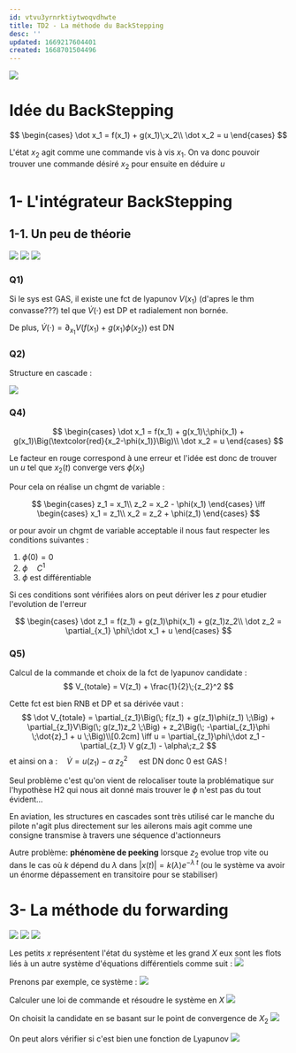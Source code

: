 ```yaml
---
id: vtvu3yrnrktiytwoqvdhwte
title: TD2 - La méthode du BackStepping
desc: ''
updated: 1669217604401
created: 1668701504496
---
```


![](/assets/images/B2.CNL.TD2.Sujet-01.png)

# Idée du BackStepping

$$
\begin{cases}
\dot x_1 = f(x_1) + g(x_1)\;x_2\\
\dot x_2 = u
\end{cases}
$$

L'état $x_2$ agit comme une commande vis à vis $x_1$. On va donc pouvoir trouver une commande désiré $x_2$ pour ensuite en déduire $u$




# 1- L'intégrateur BackStepping

## 1-1. Un peu de théorie

![](/assets/images/B2.CNL.TD2.Sujet-02.png)
![](/assets/images/B2.CNL.TD2.Sujet-03.png)
![](/assets/images/B2.CNL.TD2.Sujet-04.png)

### Q1)

Si le sys est GAS, il existe une fct de lyapunov $V(x_1)$ (d'apres le thm convasse???) tel que $\dot V(\cdot)$ est DP et radialement non bornée.

De plus, $\dot V(\cdot) = \partial_{x_1} V\Big( f(x_1)+g(x_1)\phi(x_2) \Big)$ est DN

### Q2)

Structure en cascade :

![](/assets/images/B2.CNL.TD2.BB20221117-01.png)

### Q4)

$$
\begin{cases}
\dot x_1 = f(x_1) + g(x_1)\;\phi(x_1) + g(x_1)\Big(\textcolor{red}{x_2-\phi(x_1)}\Big)\\
\dot x_2 = u
\end{cases}
$$

Le facteur en rouge correspond à une erreur et l'idée est donc de trouver un $u$ tel que $x_2(t)$ converge vers $\phi(x_1)$

Pour cela on réalise un chgmt de variable :

$$
\begin{cases}
z_1 = x_1\\
z_2 = x_2 - \phi(x_1)
\end{cases}
\iff
\begin{cases}
x_1 = z_1\\
x_2 = z_2 + \phi(z_1)
\end{cases}
$$

or pour avoir un chgmt de variable acceptable il nous faut respecter les conditions suivantes :
1. $\phi(0)=0$
2. $\phi \quad C^1$
3. $\phi$ est différentiable

Si ces conditions sont vérifiées alors on peut dériver les $z$ pour etudier l'evolution de l'erreur

$$
\begin{cases}
\dot z_1 = f(z_1) + g(z_1)\phi(x_1) + g(z_1)z_2\\
\dot z_2 = \partial_{x_1} \phi\;\dot x_1 + u
\end{cases}
$$

### Q5)

Calcul de la commande et choix de la fct de lyapunov candidate :
$$
V_{totale} = V(z_1) + \frac{1}{2}\;{z_2}^2
$$

Cette fct est bien RNB et DP et sa dérivée vaut :
$$
\dot V_{totale} = \partial_{z_1}\Big(\; f(z_1) + g(z_1)\phi(z_1) \;\Big) + \partial_{z_1}V\Big(\; g(z_1)z_2 \;\Big) + z_2\Big(\; -\partial_{z_1}\phi \;\dot{z}_1 + u \;\Big)\\[0.2cm]
\iff u = \partial_{z_1}\phi\;\dot z_1 -\partial_{z_1} V g(z_1) - \alpha\;z_2
$$
et ainsi on a :$\quad \dot V = u(z_1) - \alpha\;{z_2}^2\quad$ est DN donc $0$ est GAS !

Seul problème c'est qu'on vient de relocaliser toute la problématique sur l'hypothèse H2 qui nous ait donné mais trouver le $\phi$ n'est pas du tout évident...

En aviation, les structures en cascades sont très utilisé car le manche du pilote n'agit plus directement sur les ailerons mais agit comme une consigne transmise à travers une séquence d'actionneurs

Autre problème: **phénomène de peeking** lorsque $z_2$ evolue trop vite  ou dans le cas où $k$ dépend du $\lambda$ dans $|x(t)|=k(\lambda)e^{-\lambda\;t}$ (ou le système va avoir un énorme dépassement en transitoire pour se stabiliser) 


# 3- La méthode du forwarding

![](/assets/images/B2.CNL.TD2.Sujet-05.png)
![](/assets/images/B2.CNL.TD2.Sujet-06.png)
![](/assets/images/B2.CNL.TD2.Sujet-07.png)

Les petits $x$ représentent l'état du système et les grand $X$ eux sont les flots liés à un autre système d'équations différentiels comme suit :
![](/assets/images/B2.CNL.TD2.BB20221123-01.png)

Prenons par exemple, ce système :
![](/assets/images/B2.CNL.TD2.BB20221123-02.png)

Calculer une loi de commande et résoudre le système en $X$
![](/assets/images/B2.CNL.TD2.BB20221123-03.png)

On choisit la candidate en se basant sur le point de convergence de $X_2$
![](/assets/images/B2.CNL.TD2.BB20221123-04.png)

On peut alors vérifier si c'est bien une fonction de Lyapunov
![](/assets/images/B2.CNL.TD2.BB20221123-05.png)

